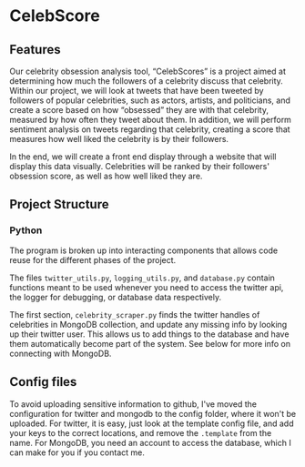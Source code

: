 
# CelebScore

## Features

Our celebrity obsession analysis tool, “CelebScores” is a project aimed at determining how much the followers of a celebrity discuss that celebrity. Within our project, we will look at tweets that have been tweeted by followers of popular celebrities, such as actors, artists, and politicians, and create a score based on how “obsessed” they are with that celebrity, measured by how often they tweet about them. In addition, we will perform sentiment analysis on tweets regarding that celebrity, creating a score that measures how well liked the celebrity is by their followers.

  

In the end, we will create a front end display through a website that will display this data visually. Celebrities will be ranked by their followers' obsession score, as well as how well liked they are.

  

## Project Structure

### Python

The program is broken up into interacting components that allows code reuse for the different phases of the project.

The files ```twitter_utils.py```, ```logging_utils.py```, and ```database.py``` contain functions meant to be used whenever you need to access the twitter api, the logger for debugging, or database data respectively.

The first section, ```celebrity_scraper.py``` finds the twitter handles of celebrities in MongoDB collection, and update any missing info by looking up their twitter user. This allows us to add things to the database and have them automatically become part of the system. See below for more info on connecting with MongoDB.

  

## Config files

To avoid uploading sensitive information to github, I've moved the configuration for twitter and mongodb to the config folder, where it won't be uploaded. For twitter, it is easy, just look at the template config file, and add your keys to the correct locations, and remove the ```.template``` from the name. For MongoDB, you need an account to access the database, which I can make for you if you contact me.
